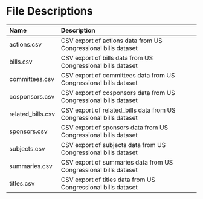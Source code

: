 # File Descriptions

| Name                           | Description                                                                     |
| :----------------------------- | :------------------------------------------------------------------------------ |
| actions.csv                    | CSV export of actions data from US Congressional bills dataset                  |
| bills.csv                      | CSV export of bills data from US Congressional bills dataset                    |
| committees.csv                 | CSV export of committees data from US Congressional bills dataset               |
| cosponsors.csv                 | CSV export of cosponsors data from US Congressional bills dataset               |
| related_bills.csv              | CSV export of related_bills data from US Congressional bills dataset            |
| sponsors.csv                   | CSV export of sponsors data from US Congressional bills dataset                 |
| subjects.csv                   | CSV export of subjects data from US Congressional bills dataset                 |
| summaries.csv                  | CSV export of summaries data from US Congressional bills dataset                |
| titles.csv                     | CSV export of titles data from US Congressional bills dataset                   |


